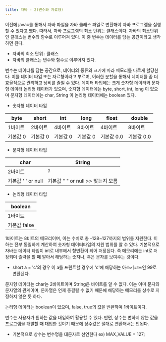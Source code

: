 ```yaml
---
title: 자바 - 2(변수와 자료형)
---
```


이전에 javac를 통해서 자바 파일을 자바 클래스 파일로 변환해야 자바 프로그램을 실행할 수 있다고 했다. 따라서, 자바 프로그램의 최소 단위는 클래스이다.
자바의 최소단위인 클래스는 변수와 함수로 이루어져 있다. 이 중 변수는 데이터를 담는 공간이라고 생각하면 된다.

- 자바의 최소 단위 : 클래스
- 자바의 클래스는 변수와 함수로 이루어져 있다.

변수는 데이터를 담는 공간으로, 데이터의 종류와 크기에 따라 메모리를 다르게 할당한다. 이를 데이터 타입 또는 자료형이라고 부르며, 이러한 분할을 통해서 데이터를 좀 더 효율적으로 관리하고 낭비를 줄일 수 있다.
데이터 타입에는 크게 숫자형 데이터와 문자형 데이터 논리형 데이터가 있으며, 숫자형 데이터에는 byte, short, int, long 이 있으며 문자형 데이터에는 char, String 이 논리형 데이터에는 boolean 있다.


 - 숫자형 데이터 타입
 
| byte | short | int |long|float|double|
| -------- |  -------- |  -------- | -------- | -------- | -------- |
| 1바이트     | 2바이트     | 4바이트     | 8바이트|4바이트|8바이트|
|기본값 0|기본값 0|기본값 0|기본값 0|기본값 0.0|기본값 0.0|

- 문자형 데이터 타입

|char | String|
| -------- | -------- |
| 2바이트     | ?     | 
기본값 ' ' or null|기본값 " " or null >> 맞는지 모름|

- 논리형 데이터 타입

| boolean |
| -------- |
| 1바이트     | 
|기본값 false|


1바이트는 8비트의 메모리이며, 이는 수치로 총 -128~127까지의 범위를 지원한다. 이하는 전부 동일하게 계산하여 숫자형 데이터타입의 지원 범위를 알 수 있다.
기본적으로 자바는 데이터 타입이 int로 내부에서 형변환이 되어 저장된다. 즉 메모리에는 int로 저장되며 출력을 할 때 알아서 해당하는 숫자나, 혹은 문자를 보여주는 것이다. 

- short a = 'c'의 경우 이 a를 프린트할 경우에 'c'에 해당하는 아스키코드인 99로 변환된다.

문자형 데이터는 char는 2바이트이며 String은 바이트를 알 수 없다. 이는 아마 문자와 문자열의 관계이며, 문자열은 언제 종결될 수 없기 때문에 해당하는 메모리를 상수로 지정하지 않은 듯 하다. 

논리형 데이터는 boolean이 있으며, false, true의 값을 반환하며 1바이트이다.

변수는 사용자가 원하는 값을 대입하여 활용할 수 있다. 반면, 상수는 변하지 않는 값을 프로그램을 개발할 때 대입한 것이기 때문에 상수값은 절대로 변환해서는 안된다.

- 기본적으로 상수는 변수명을 대문자로 선언한다 ex) MAX_VALUE = 127;
